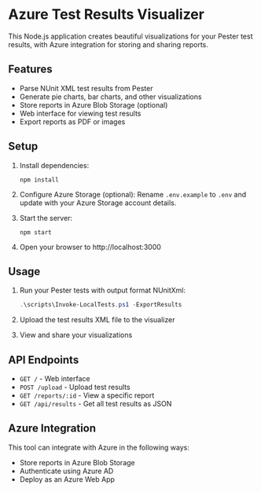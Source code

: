 # Azure Test Results Visualizer

This Node.js application creates beautiful visualizations for your Pester test results, with Azure integration for storing and sharing reports.

## Features

- Parse NUnit XML test results from Pester
- Generate pie charts, bar charts, and other visualizations
- Store reports in Azure Blob Storage (optional)
- Web interface for viewing test results
- Export reports as PDF or images

## Setup

1. Install dependencies:
   ```
   npm install
   ```

2. Configure Azure Storage (optional):
   Rename `.env.example` to `.env` and update with your Azure Storage account details.

3. Start the server:
   ```
   npm start
   ```

4. Open your browser to http://localhost:3000

## Usage

1. Run your Pester tests with output format NUnitXml:
   ```powershell
   .\scripts\Invoke-LocalTests.ps1 -ExportResults
   ```

2. Upload the test results XML file to the visualizer

3. View and share your visualizations

## API Endpoints

- `GET /` - Web interface
- `POST /upload` - Upload test results
- `GET /reports/:id` - View a specific report
- `GET /api/results` - Get all test results as JSON

## Azure Integration

This tool can integrate with Azure in the following ways:
- Store reports in Azure Blob Storage
- Authenticate using Azure AD
- Deploy as an Azure Web App
